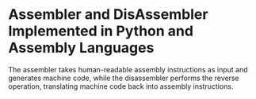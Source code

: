 # Assembler and DisAssembler Implemented in Python and Assembly Languages
The assembler takes human-readable assembly instructions as input and generates machine code, while the disassembler performs the reverse operation, translating machine code back into assembly instructions.
